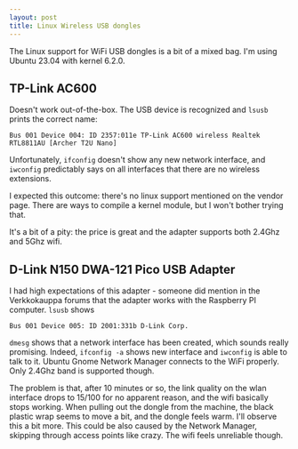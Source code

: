 ```yaml
---
layout: post
title: Linux Wireless USB dongles
---
```


The Linux support for WiFi USB dongles is a bit of a mixed bag. I'm using Ubuntu 23.04
with kernel 6.2.0.

## TP-Link AC600

Doesn't work out-of-the-box. The USB device is recognized and `lsusb` prints the correct name:

```
Bus 001 Device 004: ID 2357:011e TP-Link AC600 wireless Realtek RTL8811AU [Archer T2U Nano]
```

Unfortunately, `ifconfig` doesn't show any new network interface, and `iwconfig` predictably
says on all interfaces that there are no wireless extensions.

I expected this outcome: there's no linux support mentioned on the vendor page. There
are ways to compile a kernel module, but I won't bother trying that.

It's a bit of a pity: the price is great and the adapter supports both 2.4Ghz and 5Ghz wifi.

## D-Link N150 DWA-121 Pico USB Adapter

I had high expectations of this adapter - someone did mention in the Verkkokauppa forums
that the adapter works with the Raspberry PI computer. `lsusb` shows

```
Bus 001 Device 005: ID 2001:331b D-Link Corp.
```

`dmesg` shows that a network interface has been created, which sounds really promising. Indeed,
`ifconfig -a` shows new interface and `iwconfig` is able to talk to it.
Ubuntu Gnome Network Manager connects to the WiFi properly. Only 2.4Ghz band is supported
though.

The problem is that, after 10 minutes or so, the link quality on the wlan interface drops to 15/100
for no apparent reason, and the wifi basically stops working.
When pulling out the dongle from the machine, the black plastic wrap seems to move a bit,
and the dongle feels warm. I'll observe this a bit more.
This could be also caused by the Network Manager, skipping through access points like crazy.
The wifi feels unreliable though.
